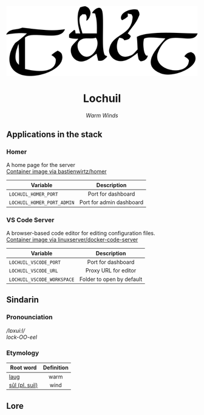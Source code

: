 <div align="center">
<img src="../resources/images/lochuil.svg" alt="Lochuil written in Tengwar" style="max-width:100%;">

# Lochuil
_Warm Winds_
</div>

## Applications in the stack

### Homer
A home page for the server  
[Container image via bastienwirtz/homer](https://github.com/bastienwirtz/homer)

| Variable | Description |
|------------------------------------|:-----:|
| `LOCHUIL_HOMER_PORT` | Port for dashboard |
| `LOCHUIL_HOMER_PORT_ADMIN` | Port for admin dashboard|

### VS Code Server
A browser-based code editor for editing configuration files.  
[Container image via linuxserver/docker-code-server](https://github.com/linuxserver/docker-code-server)

| Variable | Description |
|------------------------------------|:-----:|
| `LOCHUIL_VSCODE_PORT` | Port for dashboard |
| `LOCHUIL_VSCODE_URL` | Proxy URL for editor |
| `LOCHUIL_VSCODE_WORKSPACE` | Folder to open by default |


## Sindarin

### Pronounciation

_/lɒxui:l/_  
_lock-OO-eel_


### Etymology

| Root word | Definition |
|-----------|:----------:|
| [laug](https://www.elfdict.com/wt/14193)       | warm        |
| [sûl (pl. suil)](https://www.elfdict.com/wt/520421)     | wind       |


## Lore
